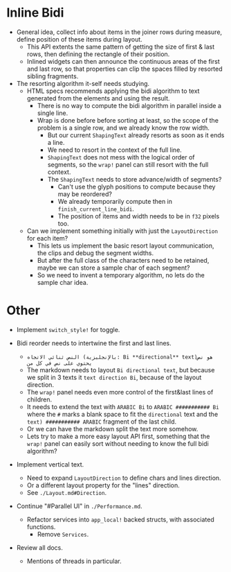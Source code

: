 # Inline Bidi

* General idea, collect info about items in the joiner rows during measure, define position of these items during layout.
  - This API extents the same pattern of getting the size of first & last rows, then defining the rectangle of their position.
  - Inlined widgets can then announce the continuous areas of the first and last row, so that properties can clip the spaces
    filled by resorted sibling fragments.
* The resorting algorithm it-self needs studying.
  - HTML specs recommends applying the bidi algorithm to text generated from the elements and using the result.
    - There is no way to compute the bidi algorithm in parallel inside a single line.
    - Wrap is done before before sorting at least, so the scope of the problem is a single row, and we already know the row width.
      - But our current `ShapingText` already resorts as soon as it ends a line.
      - We need to resort in the context of the full line.
      - `ShapingText` does not mess with the logical order of segments, so the `wrap!` panel can still resort with the full context.
      - The `ShapingText` needs to store advance/width of segments?
        - Can't use the glyph positions to compute because they may be reordered?
        - We already temporarily compute then in `finish_current_line_bidi`.
        - The position of items and width needs to be in `f32` pixels too.
  - Can we implement something initially with just the `LayoutDirection` for each item?
    - This lets us implement the basic resort layout communication, the clips and debug the segment widths.
    - But after the full class of the characters need to be retained, maybe we can store a sample char of each segment?
    - So we need to invent a temporary algorithm, no lets do the sample char idea.

# Other

* Implement `switch_style!` for toggle.

* Bidi reorder needs to intertwine the first and last lines.
    -  `النص ثنائي الاتجاه (بالإنجليزية: Bi **directional** text)‏ هو نص يحتوي على نص في كل من`
    - The markdown needs to layout `Bi directional text`, but because we split in 3 texts it
      `text direction Bi`, because of the layout direction.
    - The `wrap!` panel needs even more control of the first&last lines of children.
    - It needs to extend the text with `ARABIC Bi` to `ARABIC ########### Bi` where the `#` marks a blank
      space to fit the `directional` text and the ` text) ########### ARABIC` fragment of the last child.
    - Or we can have the markdown split the text more somehow.
    - Lets try to make a more easy layout API first, something that the `wrap!` panel can easily sort without
      needing to know the full bidi algorithm?

* Implement vertical text.
    - Need to expand `LayoutDirection` to define chars and lines direction.
    - Or a different layout property for the "lines" direction.
    - See `./Layout.md#Direction`.

* Continue "#Parallel UI" in `./Performance.md`.
    - Refactor services into `app_local!` backed structs, with associated functions.
        - Remove `Services`.

* Review all docs.
    - Mentions of threads in particular.